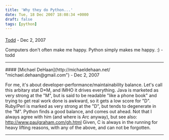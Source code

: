 ```yaml
---
title: 'Why they do Python...'
date: Tue, 18 Dec 2007 18:08:34 +0000
draft: false
tags: [python]
---
```



#### 
[Todd](http://www.dma.org/cgi-bin/cgiwrap/tw/toddblog "taw@pobox.com") - <time datetime="2007-12-18 21:05:54">Dec 2, 2007</time>

Computers don't often make me happy. Python simply makes me happy. :) -todd
<hr />
#### 
[Michael DeHaan](http://michaeldehaan.net/ "michael.dehaan@gmail.com") - <time datetime="2007-12-18 17:43:16">Dec 2, 2007</time>

For me, it's about developer-performance/maintainability balance. Let's call this arbitary stat D\*M, and IMHO it drives everything. Java is marketed as very strong at the "M", but is said to be readable "like a phone book" and trying to get real work done is awkward, so it gets a low score for "D". Ruby/Perl is marked as very strong at the "D", but tends to degenerate in the "M". Python finds a good balance, and comes out ahead. Not that I always agree with him (and where is Arc anyway), but see also: http://www.paulgraham.com/gh.html Given, C is always in the running for heavy lifting reasons, with any of the above, and can not be forgotten.
<hr />
